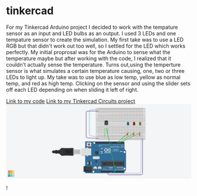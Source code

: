 # tinkercad
For my Tinkercad Arduino project I decided to work with the tempature sensor as an input and LED bulbs as an output. I used 3 LEDs and one tempature sensor to create the simulation. My first take was to use a LED RGB but that didn't work out too well, so I settled for the LED which works perfectly. My initial proprosal was for the Arduino to sense what the temperature maybe but after working with the code, I realized that it couldn't actually sense the temperature. Turns out,using the temperture sensor is what simulates a certain temperature causing, one, two or three LEDs to light up. My take was to use blue as low temp, yellow as normal temp, and red as high temp. Clicking on the sensor and using the slider sets off each LED depending on when sliding it left of right. 

[Link to my code](https://github.com/mcmckenne/tinkercad/blob/main/tinkercad_proj_1.ino)
[Link to my Tinkercad Circuits project](https://www.tinkercad.com/things/aCR1M7ag0Ru)
![Image of Tinkercad Circuits](https://github.com/mcmckenne/tinkercad/blob/main/tinkercad%20proj..png)

!
